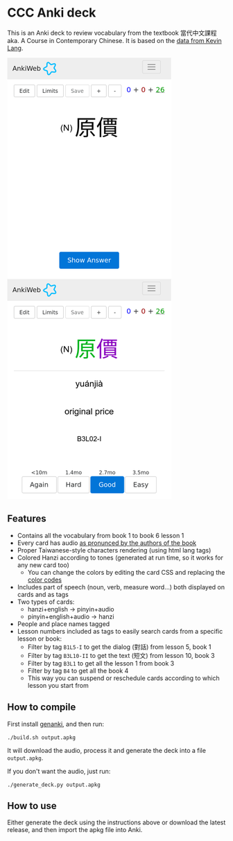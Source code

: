 # CCC Anki deck

This is an Anki deck to review vocabulary from the textbook 當代中文課程 aka. A Course in Contemporary Chinese. It is based on the [data from Kevin Lang](https://github.com/kevinlang/ccc-flashcards).

![Sample question screenshot](question.png)
![Sample answer screenshot](answer.png)

## Features

* Contains all the vocabulary from book 1 to book 6 lesson 1
* Every card has audio [as pronunced by the authors of the book](http://mtc.ntnu.edu.tw/chinese-resource.htm)
* Proper Taiwanese-style characters rendering (using html lang tags)
* Colored Hanzi according to tones (generated at run time, so it works for any new card too)
  * You can change the colors by editing the card CSS and replacing the [color codes](https://en.wikipedia.org/wiki/Web_colors)
* Includes part of speech (noun, verb, measure word…) both displayed on cards and as tags
* Two types of cards:
  * hanzi+english → pinyin+audio
  * pinyin+english+audio → hanzi
* People and place names tagged
* Lesson numbers included as tags to easily search cards from a specific lesson or book:
  * Filter by tag `B1L5-I` to get the dialog (對話) from lesson 5, book 1
  * Filter by tag `B3L10-II` to get the text (短文) from lesson 10, book 3
  * Filter by tag `B3L1` to get all the lesson 1 from book 3
  * Filter by tag `B4` to get all the book 4
  * This way you can suspend or reschedule cards according to which lesson you start from

## How to compile

First install [genanki](https://github.com/kerrickstaley/genanki), and then run:
```
./build.sh output.apkg
```
It will download the audio, process it and generate the deck into a file `output.apkg`.

If you don't want the audio, just run:
```
./generate_deck.py output.apkg
```

## How to use

Either generate the deck using the instructions above or download the latest release, and then import the apkg file into Anki.
